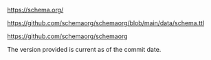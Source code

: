 

https://schema.org/

https://github.com/schemaorg/schemaorg/blob/main/data/schema.ttl

https://github.com/schemaorg/schemaorg

The version provided is current as of the commit date.

